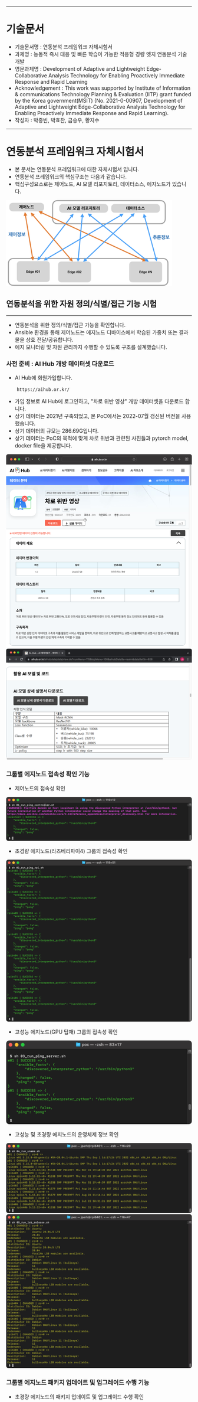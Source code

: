 <br/>
<br/>
<br/>
<br/>
<br/>
<br/>
<br/>
<br/>
<br/>


-----------------------------------------------------
# 기술문서 
 - 기술문서명 : 연동분석 프레임워크 자체시험서
 - 과제명 : 능동적 즉시 대응 및 빠른 학습이 가능한 적응형 경량 엣지 연동분석 기술개발
 - 영문과제명 : Development of Adaptive and Lightweight Edge-Collaborative Analysis Technology for Enabling Proactively Immediate Response and Rapid Learning
 - Acknowledgement : This work was supported by Institute of Information & communications Technology Planning & Evaluation (IITP) grant funded by the Korea government(MSIT) (No. 2021-0-00907, Development of Adaptive and Lightweight Edge-Collaborative Analysis Technology for Enabling Proactively Immediate Response and Rapid Learning). 
 - 작성자 : 박종빈, 박효찬, 금승우, 황지수
-----------------------------------------------------

# 연동분석 프레임워크 자체시험서

- 본 문서는 연동분석 프레임워크에 대한 자체시험서 입니다.
- 연동분석 프레임워크의 핵심구조는 다음과 같습니다.
- 핵심구성요소로는 제어노드, AI 모델 리포지토리, 데이터소스, 에지노드가 있습니다.
<img src="img4doc/00_system.png" width=450>
<!-- 
<img src="img4doc/00_system4vnv.png" width=450>
<img src="img4doc/hw4vnv.png" width=450>
-->


## 연동분석을 위한 자원 정의/식별/접근 기능 시험
---------------------------------------------------

- 연동분석을 위한 정의/식별/접근 가능을 확인합니다.
- Ansible 환경을 통해 제어노드는 에지노드 디바이스에서 학습된 가중치 또는 결과물을 상호 전달/공유합니다. 
- 에지 모니터링 및 자원 관리까지 수행할 수 있도록 구조를 설계했습니다.

### 사전 준비 : AI Hub 개방 데이터셋 다운로드

- AI Hub에 회원가입합니다.

```url
    https://aihub.or.kr/
```

- 가입 정보로 AI Hub에 로그인하고, "차로 위반 영상" 개방 데이터셋을 다운로드 합니다.
- 상기 데이터는 2021년 구축되었고, 본 PoC에서는 2022-07월 갱신된 버전을 사용했습니다.
- 상기 데이터의 규모는 286.69G입니다.
- 상기 데이터는 PoC의 목적에 맞게 차로 위반과 관련된 사진들과 pytorch model, docker file을 제공합니다.

<center>
<img width=600 src="img4doc/aihub_car01.png">
<img width=600 src="img4doc/aihub_car02.png">
</center>

### 그룹별 에지노드 접속성 확인 기능

- 제어노드의 접속성 확인
<center>
<img src="img4doc/01.png" width=700>
</center>

- 초경량 에지노드(라즈베리파이4) 그룹의 접속성 확인
<center>
<img src="img4doc/02.png" width=700>
</center>

- 고성능 에지노드(GPU 탑재) 그룹의 접속성 확인
<center>
<img src="img4doc/03.png" width=700>
</center>

- 고성능 및 초경량 에지노드의 운영체제 정보 확인

<center>
<img src="img4doc/04.png" width=700>
</center>

<center>
<img src="img4doc/05.png" width=700>
</center>



### 그룹별 에지노드 패키지 업데이트 및 업그레이드 수행 기능

- 초경량 에지노드의 패키지 업데이트 및 업그레이드 수행 확인
<center>
<img src="img4doc/11.png" width=700>
</center>

- 고성능 에지노드의 패키지 업데이트 및 업그레이드 수행 확인
<center>
<img src="img4doc/12.png" width=700>
</center>


### 그룹별 에지노드 시간 동기화 기능

- 초경량 에지노드의 시간동기화 수행 확인
<center>
<img src="img4doc/21a.png" width=700>
</center>

<center>
<img src="img4doc/21b.png" width=700>
</center>

- 고성능 에지노드의 시간동기화 수행 확인

<center>
<img src="img4doc/22a.png" width=700>
</center>

<center>
<img src="img4doc/22b.png" width=700>
</center>


### 그룹별 에지노드 모니터링 기능

- 고성능 및 초경량 에지노드의 CPU 온도 측정 기능 확인
<center>
<img src="img4doc/31.png" width=700>
</center>

- 고성능 및 초경량 에지노드의 CPU 정보 수집 기능 확인
<center>
<img src="img4doc/32.png" width=700>
</center>

- 고성능 및 초경량 에지노드의 Memory 정보 수집 기능 확인
<center>
<img src="img4doc/33.png" width=700>
</center>

- 초경량 에지노드의 네트워크 업링크/다운링크 속도 측정 기능 확인
<center>
<img src="img4doc/34.png" width=700>
</center>

- 고성능 에지노드의 네트워크 업링크/다운링크 속도 측정 기능 확인
<center>
<img src="img4doc/35.png" width=700>
</center>

- CUDA 지원 GPU 탑재된 에지노드의 GPU 정보 수집 (아래 이미지에서 w01은 GPU SW 환경이 구축된 경우이고, p01은 GPU 사용을 위한 SW환경이 구축되지 않은 경우임)
<center>
<img src="img4doc/36.png" width=700>
</center>



### 그룹별 에지노드 모델 다운로드 및 docker 빌드 기능

- AI Hub에서 다운로드 받은 모델을 모델 리포지토리에 탑재

<center>
<img src="img4doc/40.png" width=700>
</center>


- 에지노드에 모델 리포지토리의 aihub_model.zip을 배포

<center>
<img src="img4doc/41a.png" width=700>
</center>


<center>
<img src="img4doc/41b.png" width=700>
</center>


<center>
<img src="img4doc/41c.png" width=700>
</center>


- 에지노드에 docker 설치를 위한 파일 전송

<center>
<img src="img4doc/42.png" width=700>
</center>














---------------------------------------------------
## 연동분석을 위한 추론 모델 관리 및 배포 단위 기능 시험


### 사용할 Dataset
---------------------------------------------------

- https://www.cs.toronto.edu/~kriz/cifar.html

- Cifar10 : 32x32 컬러 이미지, 10개의 분류객체, 클래스당 6000장(5000장 학습, 1000장 시험), 총 60000장(50000장 학습셋 + 10000장 시험셋)

- Cifar100 : 32x32 컬러 이미지, 100개의 분류객체, 클래스당 600장(500장 학습, 100장 시험), 총 60000장(50000장 학습셋 + 10000장 시험셋)



### Advanced model distribution
모델 존재 여부 검증 및 상황에 맞는 스크립트 전달 및 수행

#### verify.py
```bash
python verify.py --url {} --arch {} --task {}
```
url, cpu architecture, task 등 정보를 통해 registry의 이미지 목록을 조회하고 모델 존재 여부를 확인하는 코드입니다.
* url : 레지스트리 서버의 주소
* arch : 모델을 사용하고자 하는 노드의 cpu architecture 정보. ```uname -a```를 통해 조회할 수 있습니다.
* task : 모델을 통해 수행하고자 하는 작업 ( ex. 과일을 분류하고자 함 => fruits )
  > task 명시에 대한 정의는 재점검이 필요합니다.
  
#### gui
>- 모델 조회, 배포 절차 수행 등에 있어 모두 코드 및 스크립트 단위로 수행하는 것은 번거롭습니다.<br>
>- CS 지식이 전무한 일반인( ex. 모델을 배포받아 사용하고자 하는 사용자 )의 경우 사용 자체가 불가능할 수 있습니다.<br>
>- 작업자의 입장에서도 조금 더 좋은 가독성을 가진 형태로 구축하기를 희망합니다.

정보 | 결과를 간결하게 조회할 수 있는 인터페이스를 구현하고, 배포 및 테스트 등 필요한 기능을 바로 수행할 수 있도록 인터페이스와 연결하여 하나의 어플리케이션 형태로 개발하고자 합니다.<br>

##### 어플리케이션 수행 기능
- 레지스트리 목록 조회
  - list 형태로 출력
- 모델 중복 여부 검증
  - 중복 bool 출력 및 다음 절차로 유도
- 모델 구축, 배포 절차 수행
  - build
  - push
  - pull
- 모델 테스트 수행
  - run
  - exec (pred)

##### REF. 구축 · 배포 전(全) 과정 흐름 도식
```mermaid
graph TD
a((USER)) -->|request|b((SERVER))
b --> |reg_url, arch, task|i([verify.py])
i --- |repo_list|c{VERIFICATION}
c --> |True|d([docker pull])
c --> |False|e([copy.yaml, autorun.yaml])
e --> |model.tar.gz|f((BUILDERS))
f --> |push new model image|h
h((registry)) --> |model_image|a
d --> h
```

### 모델 배포 시험

#### ```Input.py```
사용자가 CPU 구조와 모델을 통해 수행할 태스크 정보를 입력합니다.
>![](./img4doc/input.png)

#### ```ShowImage.py```
에지노드에서 도커 기반의 추론환경을 구성하고 입력된 이미지를 분류하는 태스크를 수행합니다.
>![](./img4doc/pred.png)

#### ```callui.py```
제어노드에서 모델레지스트리 (AI 모델리포지토리)에 접속하여 지원가능한 모델 정보를 확인할 수 있습니다.
>![](./img4doc/callui.png)

#### ```signal.py```
어플리케이션의 동작 결과를 RESTFul API로 정의하고 이를 통해 기능을 호출할 수 있습니다.
>![](./img4doc/signal.png)

#### ```listview.py```
레지스트리 서버의 모델을 리스트뷰 형태로 확인하고 있습니다.
>![](./img4doc/listview.png)

#### ```vrfbutton.py```
AI 모델이 존재하는지를 확인합니다.
>![](./img4doc/vrfbutton.png)




---------------------------------------------------
## 추론지연시간 개선 시험

- 에지 환경 추론에 따른 성능 개선을 확인하기 위해, 성능 확인에 영향을 주는 변인들은 가급적 통제하여 평가를 실시합니다.
- 상세하게는 다음과 같은 2가지 시험 구성 {Baseline, Advanced}에 따라 평가를 진행합니다.
- {Baseline}과 {Advanced}의 시험 구성에 따른 추론 지연시간을 각각 $t_{b}$, $t_{a}$ 와 같이 측정합니다.
- 이를 비교하여 추론 지연시간 개선율을 계산합니다.

$$  \Delta {t} = \frac{1}{n} \sum_{i=1}^{n} \frac{ t_{b} -  t_{a} }{ t_{b} } $$

- {Baseline}과 {Advanced}의 주요 차이점은 추론 모델 선택에 있습니다.
- (1) {Baseline}은 가용 모델 중, 가장 성능이 우수한 분석 모델을 선택하는 <b>{Greedy AI Model Selection}</b> 을 사용합니다.
- (2) {Advanced}는 장치의 {연산량, 연산자원, 네트워크 대역폭} 등을 고려하여 10% 이내의 정확도 열화를 Latency Budget으로 사용하여 추론 모델을 선택하는 <b>{Advanced AI Model Selection}</b> 을 사용합니다. 
- 상기 2가지 시험 구성을 분리하여 설명했으나, 세부 시험 구성요소는 변인통제를 위해 서로 공유가 가능합니다.
- 일례로, {Control Node, Inference Node, Model Repository}는 추론지연시간 측정을 위해 그 기능을 공유합니다.
- 에지 디바이스의 종류는 1개를 기본으로 하고 그 이상으로 확장될 수 있습니다.


### 시험 방법

#### 기본 인프라

- 추론(분석)으로 인해 발생하는 종단 간 지연시간의 평균 개선율을 측정하기 위해 다음과 같이 클라우드-엣지 환경을 설정합니다.

#### 평가 환경 및 조건

- 이기종의 네트워크 대역폭 및 불안정한 Backgroud Utilization 환경을 고려하며, 엣지 단독 추론 및 병행추론 등 다양한 유형의 분석 방식 채택 가능합니다.

#### 기준 알고리즘
- 주어진 태스크와 목적에 부합하는 딥러닝 모델 중 가장 우수한 정확도를 제공하는 모델을 엣지 추론을 위한 모델로 선정하는 Greedy AI Model Selection Algorithm을 기준 알고리즘으로 선정합니다. 

#### 추론 Budget
- 엣지 추론을 위해 모델 선별 시 허용 가능한 추론 지연시간을 일종의 예산(Budget)개념으로 활용합니다. 

#### 시험방법 의사코드

- 시험방법은 다음의 python 문법 형식의 의사코드로 표현할 수 있습니다.

```python

methods = ['baseline', 'advanced']
edges = [ 'RTX3080TI'] # ['RTX3080TI', 'NUC', 'MACMINI', 'RPI']
models = ['resnet18', 'resnet34', 'resnet50', 'resnet101', 'resnet152']
measured_time = []

# 가용 에지 디바이스들에 대해서 실험을 수행합니다.
for edge in edges:
    
    # 선택된 에지 디바이스의 상태정보를 얻습니다.
    device_status = getDeviceStatus(edge)

    # baseline 실험을 위한 모델을 선택합니다.
    model_baseline = greedModelSelection(models, device_status)
    
    # advanced 실험을 위한 모델을 선택합니다.
    model_advanced = advancedModelSelection(models, device_status)

    # 선택된 에지 디바이스에서 model_baseline을 수행합니다. 
    start_time = getTime()
    accuracy1 = runModel(model_baseline, edge)
    finish_time = getTime()
    dtime1 = finish_time - start_time

    # 선택된 에지 디바이스에서 model_advanced를 수행합니다. 
    start_time = getTime()
    accuracy2 = runModel(model_advanced, edge)
    finish_time = getTime()
    dtime2 = finish_time - start_time

    # 추론지연 절감율 측정
    latency_saving_rate = (dtime1 - dtime2) / dtime1
    diff_accuracy = accuracy1 - accuracy2
    
```

- diff_accuracy 가 10% 이내 인지 확인합니다.
- latency_saving_rate 가 20% 이상인지 확인합니다.


### 시험 구성 1 (Baseline)

- {Baseline}에서는 종래의 가장 성능이 우수한 모델을 선택하는 방식을 사용하는 {Greedy AI Model Selection} 방법을 사용하는 것을 특징으로 합니다.

- 주요 시험 구성요소는 다음과 같습니다.

  (1) Control Node (제어노드) : {MacbookPro14} --> <b>{Greedy AI Model Selection}</b> 적용

  (2) Model Repository (인공신경망 모델 리포지토리)

  (3) Inference Node (추론 노드) : {e.g. NUC GPU Edge Device, RTX3080Ti GPU Server, Macbook, RPI}


<img src="img4doc/01_baseline.png" width=500>

<img src="img4doc/expr01.png" width=200>

<img src="img4doc/expr02.png" width=200>




### 시험 구성 2 (Advanced)

- {Advanced}는 장치의 {연산량, 연산자원, 네트워크 대역폭} 등을 고려하여 10% 이내의 정확도 열화를 Latency Budget으로 사용하여 추론 모델을 선택하는 <b>{Advanced Model Selection}</b> 을 사용하는 것을 특징으로 합니다.

- 주요 시험 구성요소는 다음과 같습니다.

  (1) Control Node (제어노드) : {MacbookPro14} --> <b>{Advanced AI Model Selection}</b> 적용

  (2) Model Repository (인공신경망 모델 리포지토리)

  (3) Inference Node (추론 노드) : {e.g. NUC GPU Edge Device, RTX3080Ti GPU Server, Macbook, RPI}


<img src="img4doc/02_advanced.png" width=500>




### 사용 Dataset

- imagenet-mini 데이터셋 중에서 validatation 셋 (1,000개의 분류객체, 클래스당 약 3장씩, 3,923장)


```bash
  . https://www.kaggle.com/datasets/ifigotin/imagenetmini-1000
```

<img src="img4doc/ILSVRC2012_val_00003382.jpg" width=300>

<img src="img4doc/ILSVRC2012_val_00010218.jpg" width=300>



### 사용 모델

- Resnet, EfficientNet 계열의 신경망
- 참고 자료 출처 : https://pytorch.org/hub/pytorch_vision_resnet/

```csv
Model structure,	Top-1 error,	Top-5 error
resnet18,	30.24,	10.92
resnet34,	26.70,	8.58
resnet50,	23.85,	7.13
resnet101,	22.63,	6.44
resnet152,	21.69,	5.94
```


- Resnet 모델의 크기

| model | input size | param mem | feat. mem | flops | src | performance |
|-------|------------|--------------|----------------|-------|-----|-------------|
| [resnet18](reports/resnet18.md) | 224 x 224 | 45 MB | 23 MB | 2 GFLOPs | PT | 30.24 / 10.92 |
| [resnet34](reports/resnet34.md) | 224 x 224 | 83 MB | 35 MB | 4 GFLOPs | PT | 26.70 / 8.58 |
| [resnet-50](reports/resnet-50.md) | 224 x 224 | 98 MB | 103 MB | 4 GFLOPs | MCN | 24.60 / 7.70 |
| [resnet-101](reports/resnet-101.md) | 224 x 224 | 170 MB | 155 MB | 8 GFLOPs | MCN | 23.40 / 7.00 |
| [resnet-152](reports/resnet-152.md) | 224 x 224 | 230 MB | 219 MB | 11 GFLOPs | MCN | 23.00 / 6.70 |



## (진행중) 장치별 기초 실험 

- Cifar10, test set 10,000장에 대한 에지 기기별 추론 시간 및 정확도
- 현재는 서로 다른 환경에서 만든 전이학습 모델을 사용중임 --> 동일한 전이학습 모델로 추론 하도록 실험 수정할 것임



- 추론 정확도 budget

```csv
model, RTX3080ti(GPU), NUC(GPU)
resnet18, 91.04, 86.72
resnet34, 92.84, 88.19
resnet-50, 93.37, 89.38
resnet-101, 94.4, 91.73
resnet-152, 95.11, 91.3
```

<img src="experiments/resnet_infer_accuracy.png" width="600">

- 추론 지연시간 budget

<img src="experiments/resnet_infer_time.png" width="600">

<img src="experiments/time_cpu.png" width="600">

<img src="experiments/time_gpu.png" width="600">


```csv

model, RTX3080ti(GPU), RTX3080ti(CPU), NUC(GPU), NUC(CPU),
resnet18, 16.803656101226807, 169.54597854614258, 23.278241872787476, todo,
resnet34, 17.141077518463135, 280.5474326610565, 31.52906036376953, todo,
resnet-50, 19.997405767440796, 523.9516932964325, 43.629743814468384, todo,
resnet-101, 25.875438451766968, 805.4357748031616, 65.02895927429199, todo,
resnet-152, 30.793837785720825, 1121.0137231349945, 87.38637733459473, todo,
```



### CUDA device driver 설치 + Ubuntu 20.04

# RTX3080ti

Ubuntu 20.04 LTS, Pytorch

[RTX3080ti 설정 참고](https://github.com/etri-edgeai/cloud-edge-framework/blob/main/v2/doc/hw/rtx3080ti/README.md)


#### 설치 가능한 드라이버 설치

- 설치 가능한 버전 체크

```bash
    $ ubuntu-drivers devices
```

- 목록에 나온 드라이버를 확인한 후, 예를들어 아래와 같은 방식으로 설치

```bash
    $ sudo apt install nvidia-driver-520
```

- 재시작

```bash
    $ sudo reboot
```

- nvidia-smi 로 확인

```bash
    $ nvidia-smi
```

### (참고) 하드웨어 정보 수집 방법

```bash
    $ sudo apt install hwinfo
    $ hwinfo
```


### (참고) 임베디드 디바이스별 분석모델 처리 속도

- 그림 출처 : https://qengineering.eu/deep-learning-with-raspberry-pi-and-alternatives.html

![img](img4doc/device_chart.png)


<!--
### (참고) RESNET 구조

- Resnet18
<img src="img4doc/resnet18.png" width=400>

- Resnet34
<img src="img4doc/resnet34.png" width=400>


- Resnet50
<img src="img4doc/resnet50.png" width=400>


- Resnet101
<img src="img4doc/resnet101.png" width=400>

- Resnet152
<img src="img4doc/resnet152.png" width=400>
-->

### (참고) 모델의 크기

. 참고 자료 출처 : https://github.com/albanie/convnet-burden


| model | input size | param mem | feat. mem | flops | src | performance |
|-------|------------|--------------|----------------|-------|-----|-------------|
| [alexnet](reports/alexnet.md) | 227 x 227 | 233 MB | 3 MB | 727 MFLOPs | MCN | 41.80 / 19.20 |
| [caffenet](reports/caffenet.md) | 224 x 224 | 233 MB | 3 MB | 724 MFLOPs | MCN | 42.60 / 19.70 |
| [squeezenet1-0](reports/squeezenet1-0.md) | 224 x 224 | 5 MB | 30 MB | 837 MFLOPs | PT | 41.90 / 19.58 |
| [squeezenet1-1](reports/squeezenet1-1.md) | 224 x 224 | 5 MB | 17 MB | 360 MFLOPs | PT | 41.81 / 19.38 |
| [vgg-f](reports/vgg-f.md) | 224 x 224 | 232 MB | 4 MB | 727 MFLOPs | MCN | 41.40 / 19.10 |
| [vgg-m](reports/vgg-m.md) | 224 x 224 | 393 MB | 12 MB | 2 GFLOPs | MCN | 36.90 / 15.50 |
| [vgg-s](reports/vgg-s.md) | 224 x 224 | 393 MB | 12 MB | 3 GFLOPs | MCN | 37.00 / 15.80 |
| [vgg-m-2048](reports/vgg-m-2048.md) | 224 x 224 | 353 MB | 12 MB | 2 GFLOPs | MCN | 37.10 / 15.80 |
| [vgg-m-1024](reports/vgg-m-1024.md) | 224 x 224 | 333 MB | 12 MB | 2 GFLOPs | MCN | 37.80 / 16.10 |
| [vgg-m-128](reports/vgg-m-128.md) | 224 x 224 | 315 MB | 12 MB | 2 GFLOPs | MCN | 40.80 / 18.40 |
| [vgg-vd-16-atrous](reports/vgg-vd-16-atrous.md) | 224 x 224 | 82 MB | 58 MB | 16 GFLOPs | N/A | - / -  |
| [vgg-vd-16](reports/vgg-vd-16.md) | 224 x 224 | 528 MB | 58 MB | 16 GFLOPs | MCN | 28.50 / 9.90 |
| [vgg-vd-19](reports/vgg-vd-19.md) | 224 x 224 | 548 MB | 63 MB | 20 GFLOPs | MCN | 28.70 / 9.90 |
| [googlenet](reports/googlenet.md) | 224 x 224 | 51 MB | 26 MB | 2 GFLOPs | MCN | 34.20 / 12.90 |
| [resnet18](reports/resnet18.md) | 224 x 224 | 45 MB | 23 MB | 2 GFLOPs | PT | 30.24 / 10.92 |
| [resnet34](reports/resnet34.md) | 224 x 224 | 83 MB | 35 MB | 4 GFLOPs | PT | 26.70 / 8.58 |
| [resnet-50](reports/resnet-50.md) | 224 x 224 | 98 MB | 103 MB | 4 GFLOPs | MCN | 24.60 / 7.70 |
| [resnet-101](reports/resnet-101.md) | 224 x 224 | 170 MB | 155 MB | 8 GFLOPs | MCN | 23.40 / 7.00 |
| [resnet-152](reports/resnet-152.md) | 224 x 224 | 230 MB | 219 MB | 11 GFLOPs | MCN | 23.00 / 6.70 |
| [resnext-50-32x4d](reports/resnext-50-32x4d.md) | 224 x 224 | 96 MB | 132 MB | 4 GFLOPs | L1 | 22.60 / 6.49 |
| [resnext-101-32x4d](reports/resnext-101-32x4d.md) | 224 x 224 | 169 MB | 197 MB | 8 GFLOPs | L1 | 21.55 / 5.93 |
| [resnext-101-64x4d](reports/resnext-101-64x4d.md) | 224 x 224 | 319 MB | 273 MB | 16 GFLOPs | PT | 20.81 / 5.66 |
| [inception-v3](reports/inception-v3.md) | 299 x 299 | 91 MB | 89 MB | 6 GFLOPs | PT | 22.55 / 6.44 |
| [SE-ResNet-50](reports/SE-ResNet-50.md) | 224 x 224 | 107 MB | 103 MB | 4 GFLOPs | SE | 22.37 / 6.36 |
| [SE-ResNet-101](reports/SE-ResNet-101.md) | 224 x 224 | 189 MB | 155 MB | 8 GFLOPs | SE | 21.75 / 5.72 |
| [SE-ResNet-152](reports/SE-ResNet-152.md) | 224 x 224 | 255 MB | 220 MB | 11 GFLOPs | SE | 21.34 / 5.54 |
| [SE-ResNeXt-50-32x4d](reports/SE-ResNeXt-50-32x4d.md) | 224 x 224 | 105 MB | 132 MB | 4 GFLOPs | SE | 20.97 / 5.54 |
| [SE-ResNeXt-101-32x4d](reports/SE-ResNeXt-101-32x4d.md) | 224 x 224 | 187 MB | 197 MB | 8 GFLOPs | SE | 19.81 / 4.96 |
| [SENet](reports/SENet.md) | 224 x 224 | 440 MB | 347 MB | 21 GFLOPs | SE | 18.68 / 4.47 |
| [SE-BN-Inception](reports/SE-BN-Inception.md) | 224 x 224 | 46 MB | 43 MB | 2 GFLOPs | SE | 23.62 / 7.04 |
| [densenet121](reports/densenet121.md) | 224 x 224 | 31 MB | 126 MB | 3 GFLOPs | PT | 25.35 / 7.83 |
| [densenet161](reports/densenet161.md) | 224 x 224 | 110 MB | 235 MB | 8 GFLOPs | PT | 22.35 / 6.20 |
| [densenet169](reports/densenet169.md) | 224 x 224 | 55 MB | 152 MB | 3 GFLOPs | PT | 24.00 / 7.00 |
| [densenet201](reports/densenet201.md) | 224 x 224 | 77 MB | 196 MB | 4 GFLOPs | PT | 22.80 / 6.43 |
| [mcn-mobilenet](reports/mcn-mobilenet.md) | 224 x 224 | 16 MB | 38 MB | 579 MFLOPs | AU | 29.40 / - |



### (참고) 데이터셋

- Cifar10 데이터셋

```bash
  . https://www.cs.toronto.edu/~kriz/cifar.html

  . Cifar10 : 32x32 컬러 이미지, 10개의 분류객체, 클래스당 6,000장(5000장 학습, 1000장 시험), 총 60,000장(50,000장 학습셋 + 10,000장 시험셋)

```



### 주요 참고문헌

```bibtex
@article{mathur2021device,
  title={On-device federated learning with flower},
  author={Mathur, Akhil and Beutel, Daniel J and de Gusmao, Pedro Porto Buarque and Fernandez-Marques, Javier and Topal, Taner and Qiu, Xinchi and Parcollet, Titouan and Gao, Yan and Lane, Nicholas D},
  journal={arXiv preprint arXiv:2104.03042},
  year={2021}
}

@article{liu2022unifed,
  title={UniFed: A Benchmark for Federated Learning Frameworks},
  author={Liu, Xiaoyuan and Shi, Tianneng and Xie, Chulin and Li, Qinbin and Hu, Kangping and Kim, Haoyu and Xu, Xiaojun and Li, Bo and Song, Dawn},
  journal={arXiv preprint arXiv:2207.10308},
  year={2022}
}
```


